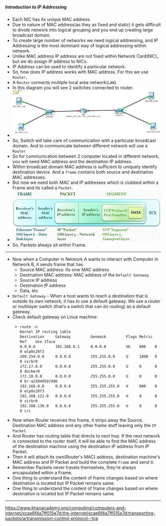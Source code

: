 ##### Introduction to IP Addressing

- Each NIC has its unique MAC address.
- Due to nature of MAC address(as they as fixed and static) it gets difficult to divide network into logical grouping and you end up creating large broadcast domain.
- To create large number of networks we need logical addressing, and IP Addressing is the most dominant way of logical addressing within network. 
- Unlike MAC address IP address are not fixed within Network Card(NIC), but we do assign IP address to NICs.
- IP Address can be used to identify a particular network. 
- So, how does IP address works with MAC address. For this we use `Router`.
- A `Router` connects multiple local area network(`LAN`).
- In this diagram you will see 2 switches connected to router.
- ![](../static/1.png)
- So, Switch will take care of communication with a particular broadcast domain. And to communicate between different network will use a `Router`
- So for communication between 2 computer located in different network, you will need MAC address and the destination IP address.
- Within broadcast domain MAC address is sufficient to uniquely identify destination device. And a `frame` contains both source and destination MAC addresses.
- But now we need both MAC and IP addresses which is clubbed within a Frame and its called a `Packet`.
- ![](../static/2.jpg)
- So, Packets always sit within Frame. 

---
- Now when a Computer in Network A wants to interact with Computer in Network B, it sends frame that has 
  - Source MAC address: Its onw MAC address 
  - Destination MAC address: MAC address of the `Default Gateway`
  - Source IP address
  - Destination IP address
  - Data, etc
- `Default Gateway` - When a host wants to reach a destination that is outside its own network, it has to use a default gateway. We use a router or multilayer switch (that’s a switch that can do routing) as a default gateway.
- Check default gateway on Linux machine:
  - ```shell
    route -n
    Kernel IP routing table
    Destination     Gateway         Genmask         Flags Metric Ref    Use Iface
    0.0.0.0         192.168.0.1     0.0.0.0         UG    600    0        0 wlp0s20f3
    169.254.0.0     0.0.0.0         255.255.0.0     U     1000   0        0 virbr0
    172.17.0.0      0.0.0.0         255.255.0.0     U     0      0        0 docker0
    172.18.0.0      0.0.0.0         255.255.0.0     U     0      0        0 br-a22840597dd6
    192.168.0.0     0.0.0.0         255.255.255.0   U     600    0        0 wlp0s20f3
    192.168.122.0   0.0.0.0         255.255.255.0   U     0      0        0 virbr0
    192.168.130.0   0.0.0.0         255.255.255.0   U     0      0        0 crc
    ```
- Now when Router receives this frame, it strips away the Source, Destination MAC address and any other frame stuff leaving only the `IP Packet`.
- And Router has routing table that directs to next hop. If the next network is connected to the router itself, it will be able to find the MAC address of the destination machine using the destination IP address from IP Packet.
- Then it will attach its own(Router's MAC) address, destination machine's MAC address and IP Packet and build the complete `Frame` and send it.
- Remember Packets never travels themselves, they're always encapsulated within a Frame.
- One thing to understand the content of frame changes based on where destination is located but IP Packet remains same. 
- One thing to understand the content of frame changes based on where destination is located but IP Packet remains same.


---
https://www.khanacademy.org/computing/computers-and-internet/xcae6f4a7ff015e7d:the-internet/xcae6f4a7ff015e7d:transporting-packets/a/transmission-control-protocol--tcp